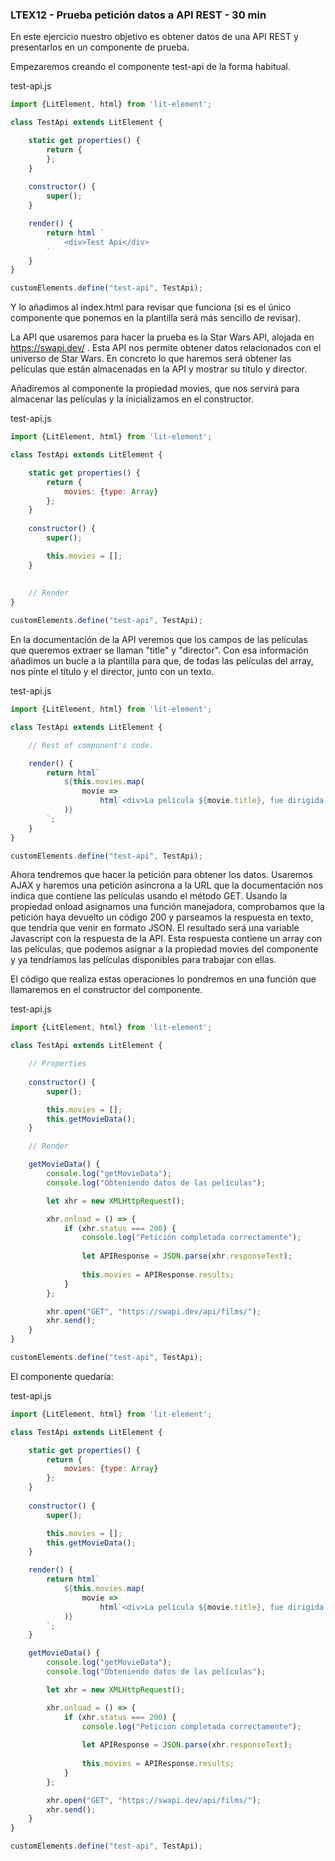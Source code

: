 ### LTEX12 - Prueba petición datos a API REST  - 30 min

En este ejercicio nuestro objetivo es obtener datos de una API REST 
y presentarlos en un componente de prueba.

Empezaremos creando el componente test-api de la forma habitual.

test-api.js

```javascript
import {LitElement, html} from 'lit-element';

class TestApi extends LitElement {

    static get properties() {
		return {
		};
	}
	
	constructor() {
        super();
	}

    render() {
        return html `
            <div>Test Api</div>
        `
    }
}

customElements.define("test-api", TestApi);
```

Y lo añadimos al index.html para revisar que funciona (si es el único 
	componente que ponemos en la plantilla será más sencillo de revisar).	
	
La API que usaremos para hacer la prueba es la Star Wars API, alojada en 
	https://swapi.dev/ . Esta API nos permite obtener datos relacionados con 
	el universo de Star Wars. En concreto lo que haremos será obtener las 
	películas que están almacenadas en la API y mostrar su título y director. 

Añadiremos al componente la propiedad movies, que nos servirá para almacenar 
las películas y la inicializamos en el constructor. 

test-api.js

```javascript
import {LitElement, html} from 'lit-element';

class TestApi extends LitElement {

    static get properties() {
		return {
            movies: {type: Array}
		};
	}
	
	constructor() {
        super();

        this.movies = [];
	}
	
	
	// Render    
}

customElements.define("test-api", TestApi);
```

En la documentación de la API veremos que los campos de las películas 
que queremos extraer se llaman "title" y "director". Con esa información 
añadimos un bucle a la plantilla para que, de todas las películas del array,
nos pinte el título y el director, junto con un texto.

test-api.js

```javascript
import {LitElement, html} from 'lit-element';

class TestApi extends LitElement {

    // Rest of component's code.

    render() {
        return html`
            ${this.movies.map(
				movie => 
				    html`<div>La película ${movie.title}, fue dirigida por ${movie.director}</div>`
            )}
        `;
    }
}

customElements.define("test-api", TestApi);
```

Ahora tendremos que hacer la petición para obtener los datos. Usaremos 
AJAX y haremos una petición asíncrona a la URL que la documentación 
nos indica que contiene las películas usando el método GET. 
Usando la propiedad onload asignamos una función manejadora, comprobamos que 
la petición haya devuelto un código 200 y parseamos la respuesta en texto, 
que tendría que venir en formato JSON. El resultado será 
una variable Javascript con la respuesta de la API. Esta 
respuesta contiene un array con las películas, que podemos 
asignar a la propiedad movies del componente y ya tendríamos las películas 
disponibles para trabajar con ellas.

El código que realiza estas operaciones lo pondremos en una función que 
llamaremos en el constructor del componente.

test-api.js

```javascript
import {LitElement, html} from 'lit-element';

class TestApi extends LitElement {

	// Properties
    	
	constructor() {
        super();

        this.movies = [];
        this.getMovieData();
	}

	// Render

    getMovieData() {
        console.log("getMovieData");
        console.log("Obteniendo datos de las películas");

        let xhr = new XMLHttpRequest();

        xhr.onload = () => {
            if (xhr.status === 200) {
                console.log("Petición completada correctamente");               
                
                let APIResponse = JSON.parse(xhr.responseText);
                                
                this.movies = APIResponse.results;
            }
        };                

        xhr.open("GET", "https://swapi.dev/api/films/");
        xhr.send();
    }
}

customElements.define("test-api", TestApi);
```

El componente quedaría:

test-api.js

```javascript
import {LitElement, html} from 'lit-element';

class TestApi extends LitElement {

    static get properties() {
		return {
            movies: {type: Array}
		};
	}
	
	constructor() {
        super();

        this.movies = [];
        this.getMovieData();
	}

    render() {
        return html`
            ${this.movies.map(
				movie => 
				    html`<div>La película ${movie.title}, fue dirigida por ${movie.director}</div>`
            )}
        `;
    }

    getMovieData() {
        console.log("getMovieData");
        console.log("Obteniendo datos de las películas");

        let xhr = new XMLHttpRequest();

        xhr.onload = () => {
            if (xhr.status === 200) {
                console.log("Petición completada correctamente");               
                
                let APIResponse = JSON.parse(xhr.responseText);
                                
                this.movies = APIResponse.results;
            }
        };                

        xhr.open("GET", "https://swapi.dev/api/films/");
        xhr.send();
    }
}

customElements.define("test-api", TestApi);
```
